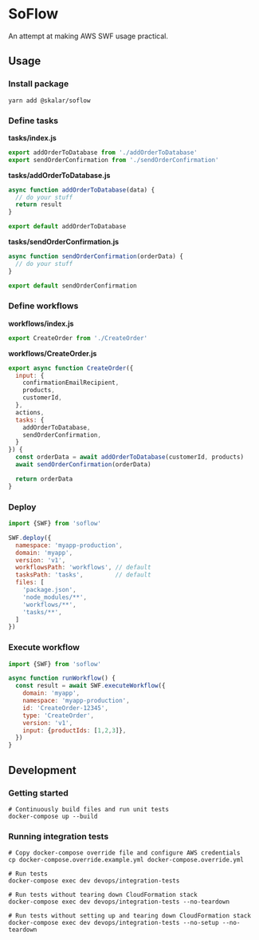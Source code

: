 # SoFlow

An attempt at making AWS SWF usage practical.


## Usage

### Install package

```shell
yarn add @skalar/soflow
```

### Define tasks

__tasks/index.js__

```javascript
export addOrderToDatabase from './addOrderToDatabase'
export sendOrderConfirmation from './sendOrderConfirmation'
```

__tasks/addOrderToDatabase.js__
```javascript
async function addOrderToDatabase(data) {
  // do your stuff
  return result
}

export default addOrderToDatabase
```

__tasks/sendOrderConfirmation.js__
```javascript
async function sendOrderConfirmation(orderData) {
  // do your stuff
}

export default sendOrderConfirmation
```

### Define workflows

__workflows/index.js__
```javascript
export CreateOrder from './CreateOrder'
```

__workflows/CreateOrder.js__
```javascript
export async function CreateOrder({
  input: {
    confirmationEmailRecipient,
    products,
    customerId,
  },
  actions,
  tasks: {
    addOrderToDatabase,
    sendOrderConfirmation,
  }
}) {
  const orderData = await addOrderToDatabase(customerId, products)
  await sendOrderConfirmation(orderData)

  return orderData
}
```

### Deploy
```javascript
import {SWF} from 'soflow'

SWF.deploy({
  namespace: 'myapp-production',
  domain: 'myapp',
  version: 'v1',
  workflowsPath: 'workflows', // default
  tasksPath: 'tasks',         // default
  files: [
    'package.json',
    'node_modules/**',
    'workflows/**',
    'tasks/**',
  ]
})
```

### Execute workflow
```javascript
import {SWF} from 'soflow'

async function runWorkflow() {
  const result = await SWF.executeWorkflow({
    domain: 'myapp',
    namespace: 'myapp-production',
    id: 'CreateOrder-12345',
    type: 'CreateOrder',
    version: 'v1',
    input: {productIds: [1,2,3]},
  })
}
```

## Development

### Getting started


```shell
# Continuously build files and run unit tests
docker-compose up --build
```

### Running integration tests
```shell
# Copy docker-compose override file and configure AWS credentials
cp docker-compose.override.example.yml docker-compose.override.yml

# Run tests
docker-compose exec dev devops/integration-tests

# Run tests without tearing down CloudFormation stack
docker-compose exec dev devops/integration-tests --no-teardown

# Run tests without setting up and tearing down CloudFormation stack
docker-compose exec dev devops/integration-tests --no-setup --no-teardown
```
